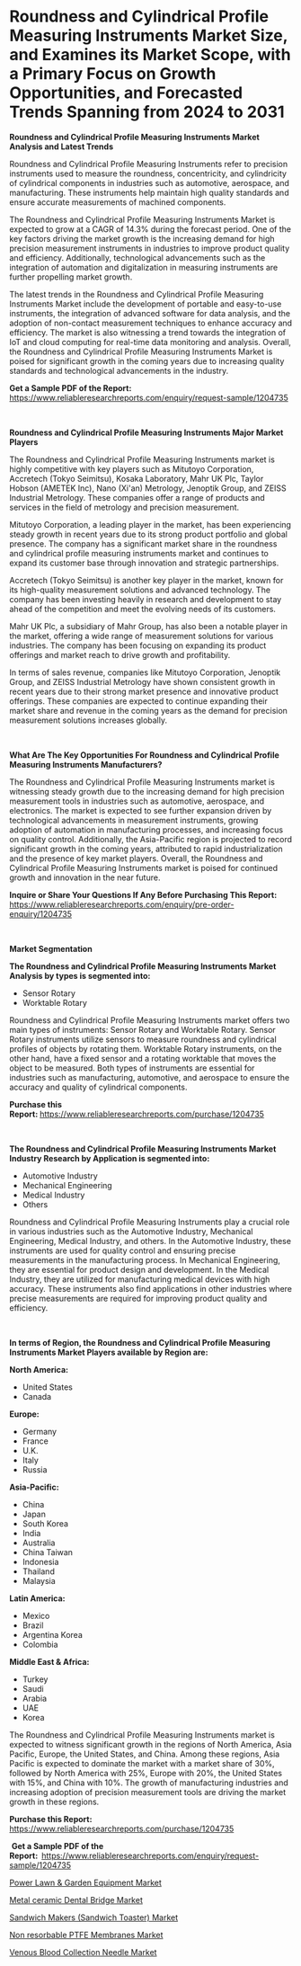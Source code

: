<p><h1>Roundness and Cylindrical Profile Measuring Instruments Market Size, and Examines its Market Scope, with a Primary Focus on Growth Opportunities, and Forecasted Trends Spanning from 2024 to 2031</h1></p><p><strong>Roundness and Cylindrical Profile Measuring Instruments Market Analysis and Latest Trends</strong></p>
<p><p>Roundness and Cylindrical Profile Measuring Instruments refer to precision instruments used to measure the roundness, concentricity, and cylindricity of cylindrical components in industries such as automotive, aerospace, and manufacturing. These instruments help maintain high quality standards and ensure accurate measurements of machined components.</p><p>The Roundness and Cylindrical Profile Measuring Instruments Market is expected to grow at a CAGR of 14.3% during the forecast period. One of the key factors driving the market growth is the increasing demand for high precision measurement instruments in industries to improve product quality and efficiency. Additionally, technological advancements such as the integration of automation and digitalization in measuring instruments are further propelling market growth.</p><p>The latest trends in the Roundness and Cylindrical Profile Measuring Instruments Market include the development of portable and easy-to-use instruments, the integration of advanced software for data analysis, and the adoption of non-contact measurement techniques to enhance accuracy and efficiency. The market is also witnessing a trend towards the integration of IoT and cloud computing for real-time data monitoring and analysis. Overall, the Roundness and Cylindrical Profile Measuring Instruments Market is poised for significant growth in the coming years due to increasing quality standards and technological advancements in the industry.</p></p>
<p><strong>Get a Sample PDF of the Report:&nbsp;</strong> <a href="https://www.reliableresearchreports.com/enquiry/request-sample/1204735">https://www.reliableresearchreports.com/enquiry/request-sample/1204735</a></p>
<p>&nbsp;</p>
<p><strong>Roundness and Cylindrical Profile Measuring Instruments Major Market Players</strong></p>
<p><p>The Roundness and Cylindrical Profile Measuring Instruments market is highly competitive with key players such as Mitutoyo Corporation, Accretech (Tokyo Seimitsu), Kosaka Laboratory, Mahr UK Plc, Taylor Hobson (AMETEK Inc), Nano (Xi'an) Metrology, Jenoptik Group, and ZEISS Industrial Metrology. These companies offer a range of products and services in the field of metrology and precision measurement.</p><p>Mitutoyo Corporation, a leading player in the market, has been experiencing steady growth in recent years due to its strong product portfolio and global presence. The company has a significant market share in the roundness and cylindrical profile measuring instruments market and continues to expand its customer base through innovation and strategic partnerships.</p><p>Accretech (Tokyo Seimitsu) is another key player in the market, known for its high-quality measurement solutions and advanced technology. The company has been investing heavily in research and development to stay ahead of the competition and meet the evolving needs of its customers.</p><p>Mahr UK Plc, a subsidiary of Mahr Group, has also been a notable player in the market, offering a wide range of measurement solutions for various industries. The company has been focusing on expanding its product offerings and market reach to drive growth and profitability.</p><p>In terms of sales revenue, companies like Mitutoyo Corporation, Jenoptik Group, and ZEISS Industrial Metrology have shown consistent growth in recent years due to their strong market presence and innovative product offerings. These companies are expected to continue expanding their market share and revenue in the coming years as the demand for precision measurement solutions increases globally.</p></p>
<p>&nbsp;</p>
<p><strong>What Are The Key Opportunities For Roundness and Cylindrical Profile Measuring Instruments Manufacturers?</strong></p>
<p><p>The Roundness and Cylindrical Profile Measuring Instruments market is witnessing steady growth due to the increasing demand for high precision measurement tools in industries such as automotive, aerospace, and electronics. The market is expected to see further expansion driven by technological advancements in measurement instruments, growing adoption of automation in manufacturing processes, and increasing focus on quality control. Additionally, the Asia-Pacific region is projected to record significant growth in the coming years, attributed to rapid industrialization and the presence of key market players. Overall, the Roundness and Cylindrical Profile Measuring Instruments market is poised for continued growth and innovation in the near future.</p></p>
<p><strong>Inquire or Share Your Questions If Any Before Purchasing This Report:</strong> <a href="https://www.reliableresearchreports.com/enquiry/pre-order-enquiry/1204735">https://www.reliableresearchreports.com/enquiry/pre-order-enquiry/1204735</a></p>
<p>&nbsp;</p>
<p><strong>Market Segmentation</strong></p>
<p><strong>The Roundness and Cylindrical Profile Measuring Instruments Market Analysis by types is segmented into:</strong></p>
<p><ul><li>Sensor Rotary</li><li>Worktable Rotary</li></ul></p>
<p><p>Roundness and Cylindrical Profile Measuring Instruments market offers two main types of instruments: Sensor Rotary and Worktable Rotary. Sensor Rotary instruments utilize sensors to measure roundness and cylindrical profiles of objects by rotating them. Worktable Rotary instruments, on the other hand, have a fixed sensor and a rotating worktable that moves the object to be measured. Both types of instruments are essential for industries such as manufacturing, automotive, and aerospace to ensure the accuracy and quality of cylindrical components.</p></p>
<p><strong>Purchase this Report:&nbsp;</strong><a href="https://www.reliableresearchreports.com/purchase/1204735">https://www.reliableresearchreports.com/purchase/1204735</a></p>
<p>&nbsp;</p>
<p><strong>The Roundness and Cylindrical Profile Measuring Instruments Market Industry Research by Application is segmented into:</strong></p>
<p><ul><li>Automotive Industry</li><li>Mechanical Engineering</li><li>Medical Industry</li><li>Others</li></ul></p>
<p><p>Roundness and Cylindrical Profile Measuring Instruments play a crucial role in various industries such as the Automotive Industry, Mechanical Engineering, Medical Industry, and others. In the Automotive Industry, these instruments are used for quality control and ensuring precise measurements in the manufacturing process. In Mechanical Engineering, they are essential for product design and development. In the Medical Industry, they are utilized for manufacturing medical devices with high accuracy. These instruments also find applications in other industries where precise measurements are required for improving product quality and efficiency.</p></p>
<p>&nbsp;</p>
<p><strong>In terms of Region, the Roundness and Cylindrical Profile Measuring Instruments Market Players available by Region are:</strong></p>
<p>
    <p> <strong> North America: </strong>
        <ul>
            <li>United States</li>
            <li>Canada</li>
        </ul>
        </p> 
    <p> <strong> Europe: </strong>
        <ul>
            <li>Germany</li>
            <li>France</li>
            <li>U.K.</li>
            <li>Italy</li>
            <li>Russia</li>
        </ul>
        </p> 
    <p> <strong> Asia-Pacific: </strong>
        <ul>
            <li>China</li>
            <li>Japan</li>
            <li>South Korea</li>
            <li>India</li>
            <li>Australia</li>
            <li>China Taiwan</li>
            <li>Indonesia</li>
            <li>Thailand</li>
            <li>Malaysia</li>
        </ul>
        </p> 
    <p> <strong> Latin America: </strong>
        <ul>
            <li>Mexico</li>
            <li>Brazil</li>
            <li>Argentina Korea</li>
            <li>Colombia</li>
        </ul>
        </p> 
    <p> <strong> Middle East & Africa: </strong>
        <ul>
            <li>Turkey</li>
            <li>Saudi</li>
            <li>Arabia</li>
            <li>UAE</li>
            <li>Korea</li>
        </ul>
    </p>
    </p>
<p><p>The Roundness and Cylindrical Profile Measuring Instruments market is expected to witness significant growth in the regions of North America, Asia Pacific, Europe, the United States, and China. Among these regions, Asia Pacific is expected to dominate the market with a market share of 30%, followed by North America with 25%, Europe with 20%, the United States with 15%, and China with 10%. The growth of manufacturing industries and increasing adoption of precision measurement tools are driving the market growth in these regions.</p></p>
<p><strong>Purchase this Report: </strong><a href="https://www.reliableresearchreports.com/purchase/1204735">https://www.reliableresearchreports.com/purchase/1204735</a></p>
<p>&nbsp;<strong>Get a Sample PDF of the Report:&nbsp;&nbsp;</strong><a href="https://www.reliableresearchreports.com/enquiry/request-sample/1204735">https://www.reliableresearchreports.com/enquiry/request-sample/1204735</a></p>
<p><strong></strong></p>
<p><p><a href="https://github.com/fiixsa/Market-Research-Report-List-1/blob/main/power-lawn-garden-equipment-market.md">Power Lawn & Garden Equipment Market</a></p><p><a href="https://medium.com/@karleelakin435/metal-ceramic-dental-bridge-market-size-cagr-trends-2024-2030-6a5c197a81c8">Metal ceramic Dental Bridge Market</a></p><p><a href="https://github.com/cecuraprangm/Market-Research-Report-List-1/blob/main/sandwich-makers-sandwich-toaster-market.md">Sandwich Makers (Sandwich Toaster) Market</a></p><p><a href="https://medium.com/@karleelakin435/analyzing-non-resorbable-ptfe-membranes-market-global-industry-perspective-and-forecast-2024-to-fe556a750a20">Non resorbable PTFE Membranes Market</a></p><p><a href="https://medium.com/@karleelakin435/venous-blood-collection-needle-market-insight-market-trends-growth-forecasted-from-2024-to-2031-0ca99e6d33f1">Venous Blood Collection Needle Market</a></p></p>